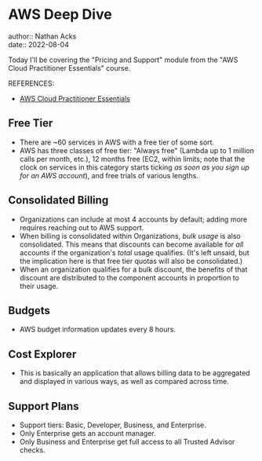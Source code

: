 # AWS Deep Dive

author:: Nathan Acks  
date:: 2022-08-04

Today I'll be covering the "Pricing and Support" module from the "AWS Cloud Practitioner Essentials" course.

REFERENCES:

* [AWS Cloud Practitioner Essentials](https://www.aws.training/learningobject/curriculum?id=27076)

## Free Tier

* There are ~60 services in AWS with a free tier of some sort.
* AWS has three classes of free tier: "Always free" (Lambda up to 1 million calls per month, etc.), 12 months free (EC2, within limits; note that the clock on services in this category starts ticking *as soon as you sign up for an AWS account*), and free trials of various lengths.

## Consolidated Billing

* Organizations can include at most 4 accounts by default; adding more requires reaching out to AWS support.
* When billing is consolidated within Organizations, *bulk usage* is also consolidated. This means that discounts can become available for *all* accounts if the organization's *total* usage qualifies. (It's left unsaid, but the implication here is that free tier quotas will also be consolidated.)
* When an organization qualifies for a bulk discount, the benefits of that discount are distributed to the component accounts in proportion to their usage.

## Budgets

* AWS budget information updates every 8 hours.

## Cost Explorer

* This is basically an application that allows billing data to be aggregated and displayed in various ways, as well as compared across time.

## Support Plans

* Support tiers: Basic, Developer, Business, and Enterprise.
* Only Enterprise gets an account manager.
* Only Business and Enterprise get full access to all Trusted Advisor checks.
